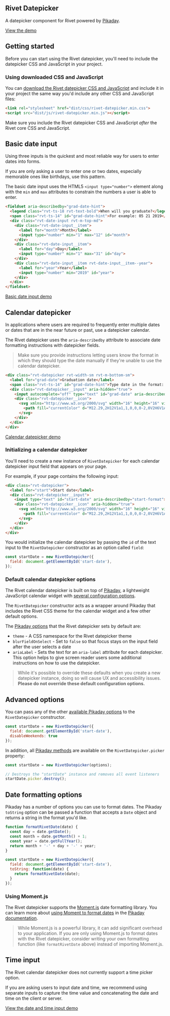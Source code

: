 ## Rivet Datepicker
A datepicker component for Rivet powered by [Pikaday](https://github.com/Pikaday/Pikaday).

[View the demo](https://indiana-university.github.io/rivet-datepicker/)

## Getting started
Before you can start using the Rivet datepicker, you'll need to include the datepicker CSS and JavaScript in your project.

### Using downloaded CSS and JavaScript
You can [download the Rivet datepicker CSS and JavaScript](https://github.com/indiana-university/rivet-datepicker/archive/master.zip) and include it in your project the same way you'd include any other CSS and JavaScript files:

```html
<link rel="stylesheet" href="dist/css/rivet-datepicker.min.css">
<script src="dist/js/rivet-datepicker.min.js"></script>
```

Make sure you include the Rivet datepicker CSS and JavaScript *after* the Rivet core CSS and JavaScript.

## Basic date input
Using three inputs is the quickest and most reliable way for users to enter dates into forms.

If you are only asking a user to enter one or two dates, especially memorable ones like birthdays, use this pattern.

The basic date input uses the HTML5 `<input type="number">` element along with the `min` and `max` attributes to constrain the numbers a user is able to enter.

```html
<fieldset aria-describedby="grad-date-hint">
  <legend class="rvt-ts-18 rvt-text-bold">When will you graduate?</legend>
  <span class="rvt-ts-14" id="grad-date-hint">For example: 05 21 2019</span>
  <div class="rvt-date-input rvt-m-top-md">
    <div class="rvt-date-input__item">
      <label for="month">Month</label>
      <input type="number" min="1" max="12" id="month">
    </div>
    <div class="rvt-date-input__item">
      <label for="day">Day</label>
      <input type="number" min="1" max="31" id="day">
    </div>
    <div class="rvt-date-input__item rvt-date-input__item--year">
      <label for="year">Year</label>
      <input type="number" min="2019" id="year">
    </div>
  </div>
</fieldset>
```

[Basic date input demo](https://indiana-university.github.io/rivet-datepicker/#basic-date-input)

## Calendar datepicker
In applications where users are required to frequently enter multiple dates or dates that are in the near future or past, use a datepicker calendar.

The Rivet datepicker uses the `aria-describedby` attribute to associate date formatting instructions with datepicker fields.

> Make sure you provide instructions letting users know the format in which they should type the date manually if they're unable to use the calendar datepicker.

```html
<div class="rvt-datepicker rvt-width-sm rvt-m-bottom-sm">
  <label for="grad-date">Graduation date</label>
  <span class="rvt-ts-14" id="grad-date-hint">Type date in the format: mm-dd-yyyy</span>
  <div class="rvt-datepicker__input" aria-hidden="true">
    <input autocomplete="off" type="text" id="grad-date" aria-describedby="grad-date-hint">
    <div class="rvt-datepicker__icon">
      <svg xmlns="http://www.w3.org/2000/svg" width="16" height="16" viewBox="0 0 16 16">
        <path fill="currentColor" d="M12.29,2H12V1a1,1,0,0,0-2,0V2H6V1A1,1,0,0,0,4,1V2H3.71A2.78,2.78,0,0,0,1,4.83v7.33A2.78,2.78,0,0,0,3.71,15h8.57A2.78,2.78,0,0,0,15,12.17V4.83A2.78,2.78,0,0,0,12.29,2ZM3.71,4H4V5H6V4h4V5h2V4h.29a.78.78,0,0,1,.71.83V7H3V4.83A.78.78,0,0,1,3.71,4Zm8.57,9H3.71A.78.78,0,0,1,3,12.17V9H13v3.17A.78.78,0,0,1,12.29,13Z"/>
      </svg>
    </div>
  </div>
</div>
```

[Calendar datepicker demo](https://indiana-university.github.io/rivet-datepicker/#calendar-datepicker)

### Initializing a calendar datepicker
You'll need to create a new instance of `RivetDatepicker` for each calendar datepicker input field that appears on your page.

For example, if your page contains the following input:

```html
<div class="rvt-datepicker">
  <label for="start">Start date</label>
  <div class="rvt-datepicker__input">
    <input type="text" id="start-date" aria-describedby="start-format">
    <div class="rvt-datepicker__icon" aria-hidden="true">
      <svg xmlns="http://www.w3.org/2000/svg" width="16" height="16" viewBox="0 0 16 16">
        <path fill="currentColor" d="M12.29,2H12V1a1,1,0,0,0-2,0V2H6V1A1,1,0,0,0,4,1V2H3.71A2.78,2.78,0,0,0,1,4.83v7.33A2.78,2.78,0,0,0,3.71,15h8.57A2.78,2.78,0,0,0,15,12.17V4.83A2.78,2.78,0,0,0,12.29,2ZM3.71,4H4V5H6V4h4V5h2V4h.29a.78.78,0,0,1,.71.83V7H3V4.83A.78.78,0,0,1,3.71,4Zm8.57,9H3.71A.78.78,0,0,1,3,12.17V9H13v3.17A.78.78,0,0,1,12.29,13Z"/>
      </svg>
    </div>
  </div>
</div>
```

You would initialize the calendar datepicker by passing the `id` of the text input to the `RivetDatepicker` constructor as an option called `field`:

```js
const startDate = new RivetDatepicker({
  field: document.getElementById('start-date'),
});
```

### Default calendar datepicker options
The Rivet calendar datepicker is built on top of [Pikaday](https://github.com/Pikaday/Pikaday), a lightweight JavaScript calendar widget with [several configuration options](https://github.com/Pikaday/Pikaday#configuration).

The `RivetDatepicker` constructor acts as a wrapper around Pikaday that includes the Rivet CSS theme for the calendar widget and a few other default options.

The [Pikaday options](https://github.com/Pikaday/Pikaday#configuration) that the Rivet datepicker sets by default are:

* `theme` - A CSS namespace for the Rivet datepicker theme
* `blurFieldOnSelect` - Set to `false` so that focus stays on the input field after the user selects a date
* `ariaLabel` - Sets the text for an `aria-label` attribute for each datepicker. This option helps to give screen reader users some additional instructions on how to use the datepicker.

> While it's possible to override these defaults when you create a new datepicker instance, doing so will cause UX and accessibility issues. **Please do not override these default configuration options.**

## Advanced options
You can pass any of the other [available Pikaday options](https://github.com/Pikaday/Pikaday#configuration) to the `RivetDatepicker` constructor.

```js
const startDate = new RivetDatepicker({
  field: document.getElementById('start-date'),
  disableWeekends: true
});
```

In addition, all [Pikaday methods](https://github.com/Pikaday/Pikaday#methods) are available on the `RivetDatepicker.picker` property:

```js
const startDate = new RivetDatepicker(options);

// Destroys the "startDate" instance and removes all event listeners
startDate.picker.destroy();
```

## Date formatting options
Pikaday has a number of options you can use to format dates. The Pikaday `toString` option can be passed a function that accepts a `Date` object and returns a string in the format you'd like.

```js
function formatRivetDate(date) {
  const day = date.getDate();
  const month = date.getMonth() + 1;
  const year = date.getFullYear();
  return month + '-' + day + '-' + year;
}

const startDate = new RivetDatepicker({
  field: document.getElementById('start-date'),
  toString: function(date) {
    return formatRivetDate(date);
  }
});
```

### Using Moment.js
The Rivet datepicker supports the [Moment.js](http://momentjs.com/) date formatting library. You can learn more about [using Moment to format dates](https://github.com/Pikaday/Pikaday#formatting) in the [Pikaday documentation](https://github.com/Pikaday/Pikaday#formatting).

> While Moment.js is a powerful library, it can add significant overhead to your application. If you are only using Moment.js to format dates with the Rivet datepicker, consider writing your own formatting function (like `formatRivetDate` above) instead of importing Moment.js.

## Time input
The Rivet calendar datepicker does not currently support a time picker option.

If you are asking users to input date and time, we recommend using separate inputs to capture the time value and concatenating the date and time on the client or server.

[View the date and time input demo](https://indiana-university.github.io/rivet-datepicker/#date-time-input)
